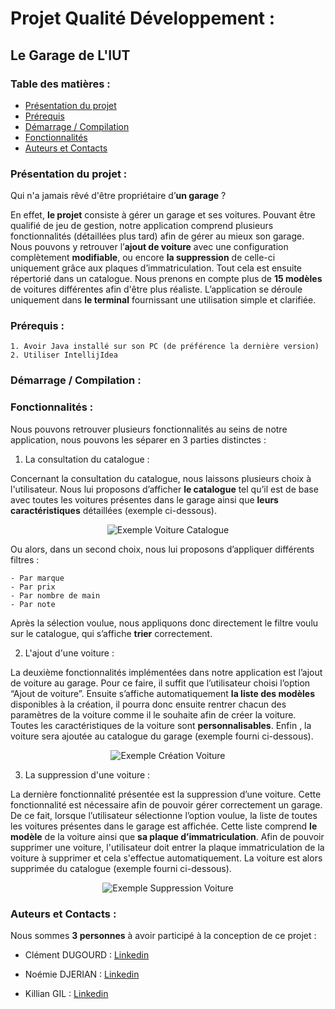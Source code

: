 # Projet Qualité Développement :
## Le Garage de L'IUT

### Table des matières :
* [Présentation du projet](#Presentation)
* [Prérequis](#prerequis)
* [Démarrage / Compilation](#demarrage)
* [Fonctionnalités](#fonctionnalites)
* [Auteurs et Contacts](#auteurcontact) 

### Présentation du projet : <a id="Presentation"></a>

Qui n'a jamais rêvé d'être propriétaire d’**un garage** ? 

En effet, **le projet** consiste à gérer un garage et ses voitures. Pouvant être qualifié de jeu de gestion, notre application comprend plusieurs fonctionnalités (détaillées plus tard) afin de gérer au mieux son garage. Nous pouvons y retrouver l’**ajout de voiture** avec une configuration complètement **modifiable**, ou encore **la suppression** de celle-ci uniquement grâce aux plaques d’immatriculation. Tout cela est ensuite répertorié dans un catalogue. Nous prenons en compte plus de **15 modèles** de voitures différentes afin d'être plus réaliste. L’application se déroule uniquement dans **le terminal** fournissant une utilisation simple et clarifiée.   

### Prérequis : <a id="prerequis"></a>

```
1. Avoir Java installé sur son PC (de préférence la dernière version)
2. Utiliser IntellijIdea
```


### Démarrage / Compilation : <a id="demarrage"></a>



### Fonctionnalités : <a id="fonctionnalites"></a>

Nous pouvons retrouver plusieurs fonctionnalités au seins de notre application, nous pouvons les séparer en 3 parties distinctes : 

1. La consultation du catalogue : 

Concernant la consultation du catalogue, nous laissons plusieurs choix à l'utilisateur. Nous lui proposons d’afficher **le catalogue** tel qu’il est de base avec toutes les voitures présentes dans le garage ainsi que **leurs caractéristiques** détaillées (exemple ci-dessous). 
<p align="center">
  <img src="https://www.cjoint.com/doc/22_12/LLmjctP1fJg_Capture-d’écran-2022-12-12-à-10.01.31.png" alt="Exemple Voiture Catalogue"/>
</p>

Ou alors, dans un second choix, nous lui proposons d’appliquer différents filtres  : 
```
- Par marque 
- Par prix
- Par nombre de main
- Par note 
```

Après la sélection voulue, nous appliquons donc directement le filtre voulu sur le catalogue, qui s’affiche **trier** correctement. 

2. L'ajout d'une voiture : 

La deuxième fonctionnalités implémentées dans notre application est l’ajout de voiture au garage. Pour ce faire, il suffit que l’utilisateur choisi l’option “Ajout de voiture”. Ensuite s’affiche automatiquement **la liste des modèles** disponibles à la création, il pourra donc ensuite rentrer chacun des paramètres de la voiture comme il le souhaite afin de créer la voiture. Toutes les caractéristiques de la voiture sont **personnalisables**. Enfin , la voiture sera ajoutée au catalogue du garage (exemple fourni ci-dessous). 
<p align="center">
  <img src="https://www.cjoint.com/doc/22_12/LLmjQO42bas_Capture-d’écran-2022-12-12-à-10.40.24-2.png" alt="Exemple Création Voiture"/>
</p>

3. La suppression d'une voiture : 

La dernière fonctionnalité présentée est la suppression d’une voiture. Cette fonctionnalité est nécessaire afin de pouvoir gérer correctement un garage. De ce fait, lorsque l’utilisateur sélectionne l’option voulue, la liste de toutes les voitures présentes dans le garage est affichée. Cette liste comprend **le modèle** de la voiture ainsi que **sa plaque d’immatriculation**. Afin de pouvoir supprimer une voiture, l'utilisateur doit entrer la plaque immatriculation de la voiture à supprimer et cela s'effectue automatiquement. La voiture est alors supprimée du catalogue (exemple fourni ci-dessous). 
<p align="center">
  <img src="https://www.cjoint.com/doc/22_12/LLmj22Rkeys_Capture-d’écran-2022-12-12-à-10.54.10.png" alt="Exemple Suppression Voiture"/>
</p>

### Auteurs et Contacts : <a id="auteurcontact"></a>

Nous sommes **3 personnes** à avoir participé à la conception de ce projet : 

* Clément DUGOURD : <a href="https://www.linkedin.com/in/cl%C3%A9ment-dugourd-157374223"> Linkedin </a>
 
* Noémie DJERIAN : <a href="https://www.linkedin.com/in/no%C3%A9mie-djerian-916211230"> Linkedin </a>
 
* Killian GIL : <a href="https://www.linkedin.com/in/killian-gil-169b45183"> Linkedin </a>
